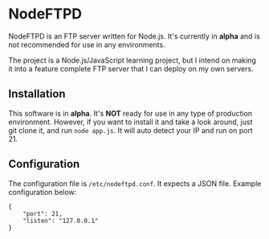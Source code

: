 NodeFTPD
========

NodeFTPD is an FTP server written for Node.js. It's currently in **alpha** and is not recommended for use in any environments. 

The project is a Node.js/JavaScript learning project, but I intend on making it into a feature complete FTP server that I can deploy on my own servers.

Installation
------------

This software is in **alpha**. It's **NOT** ready for use in any type of production environment. However, if you want to install it and take a look around, just git clone it, and run `node app.js`. It will auto detect your IP and run on port 21. 

Configuration
-------------

The configuration file is `/etc/nodeftpd.conf`. It expects a JSON file. Example configuration below:

```
{
    "port": 21,
    "listen": "127.0.0.1"
}
```